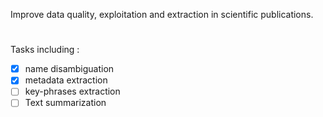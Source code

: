 Improve data quality, exploitation and extraction in scientific publications.

#

Tasks including : 
- [x] name disambiguation
- [x] metadata extraction 
- [ ] key-phrases extraction
- [ ] Text summarization
